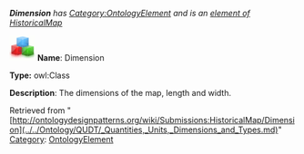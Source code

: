 ___Dimension__ has [Category:OntologyElement](../../Category/OntologyElement.md "Category:OntologyElement") and is an [element of](../../Property/ElementOf.md "Property:ElementOf") [HistoricalMap](../../Submissions/HistoricalMap.md "Submissions:HistoricalMap")_


  




[![Class](../../images/thumb/2/27/Class.gif/45px-Class.gif)](../../Image/Class.gif.md "Class")
__Name__: Dimension 


__Type:__ owl:Class 


__Description__: The dimensions of the map, length and width. 





Retrieved from "[http://ontologydesignpatterns.org/wiki/Submissions:HistoricalMap/Dimension](../../Ontology/QUDT/_Quantities,_Units,_Dimensions_and_Types.md)"
 [Category](http://ontologydesignpatterns.org/wiki/Special:Categories "Special:Categories"): [OntologyElement](../../Category/OntologyElement.md "Category:OntologyElement")